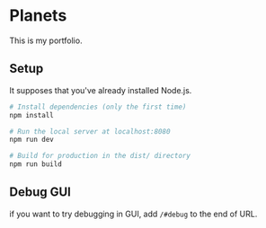 # Planets
This is my portfolio.

## Setup
It supposes that you've already installed Node.js.

``` bash
# Install dependencies (only the first time)
npm install

# Run the local server at localhost:8080
npm run dev

# Build for production in the dist/ directory
npm run build
```

## Debug GUI
if you want to try debugging in GUI, add `/#debug` to the end of URL.